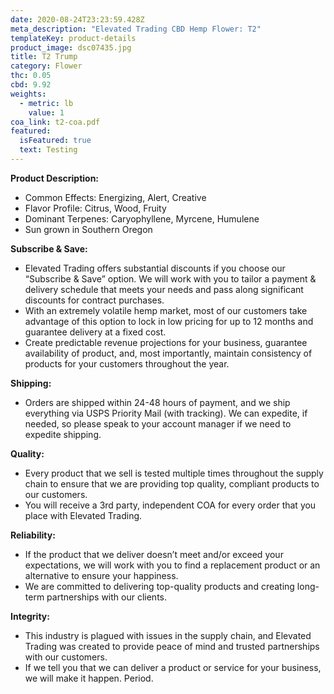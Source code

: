 ```yaml
---
date: 2020-08-24T23:23:59.428Z
meta_description: "Elevated Trading CBD Hemp Flower: T2"
templateKey: product-details
product_image: dsc07435.jpg
title: T2 Trump
category: Flower
thc: 0.05
cbd: 9.92
weights:
  - metric: lb
    value: 1
coa_link: t2-coa.pdf
featured:
  isFeatured: true
  text: Testing
---
```

**Product Description:**

* Common Effects: Energizing, Alert, Creative
* Flavor Profile: Citrus, Wood, Fruity
* Dominant Terpenes: Caryophyllene, Myrcene, Humulene
* Sun grown in Southern Oregon

**Subscribe & Save:**

* Elevated Trading offers substantial discounts if you choose our “Subscribe & Save” option. We will work with you to tailor a payment & delivery schedule that meets your needs and pass along significant discounts for contract purchases.
* With an extremely volatile hemp market, most of our customers take advantage of this option to lock in low pricing for up to 12 months and guarantee delivery at a fixed cost.
* Create predictable revenue projections for your business, guarantee availability of product, and, most importantly, maintain consistency of products for your customers throughout the year.

**Shipping:**

* Orders are shipped within 24-48 hours of payment, and we ship everything via USPS Priority Mail (with tracking). We can expedite, if needed, so please speak to your account manager if we need to expedite shipping.

**Quality:**

* Every product that we sell is tested multiple times throughout the supply chain to ensure that we are providing top quality, compliant products to our customers.
* You will receive a 3rd party, independent COA for every order that you place with Elevated Trading.

**Reliability:**

* If the product that we deliver doesn’t meet and/or exceed your expectations, we will work with you to find a replacement product or an alternative to ensure your happiness.
* We are committed to delivering top-quality products and creating long-term partnerships with our clients.

**Integrity:**

* This industry is plagued with issues in the supply chain, and Elevated Trading was created to provide peace of mind and trusted partnerships with our customers.
* If we tell you that we can deliver a product or service for your business, we will make it happen. Period.